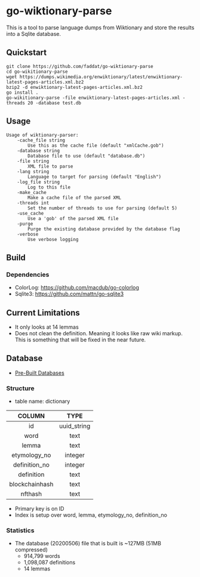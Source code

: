 # go-wiktionary-parse
This is a tool to parse language dumps from Wiktionary and store the results into a Sqlite database.


## Quickstart

```
git clone https://github.com/faddat/go-wiktionary-parse
cd go-wikitionary-parse
wget https://dumps.wikimedia.org/enwiktionary/latest/enwiktionary-latest-pages-articles.xml.bz2
bzip2 -d enwiktionary-latest-pages-articles.xml.bz2
go install .
go-wikitionary-parse -file enwiktionary-latest-pages-articles.xml -threads 20 -database test.db
```



## Usage
```
Usage of wiktionary-parser:
    -cache_file string
        Use this as the cache file (default "xmlCache.gob")
    -database string
        Database file to use (default "database.db")
    -file string
        XML file to parse
    -lang string
        Language to target for parsing (default "English")
    -log_file string
        Log to this file
    -make_cache
        Make a cache file of the parsed XML
    -threads int
        Set the number of threads to use for parsing (default 5)
    -use_cache
        Use a 'gob' of the parsed XML file
    -purge
        Purge the existing database provided by the database flag
    -verbose
        Use verbose logging
```

## Build
### Dependencies
- ColorLog: https://github.com/macdub/go-colorlog
- Sqlite3: https://github.com/mattn/go-sqlite3


## Current Limitations
- It only looks at 14 lemmas
- Does not clean the definition. Meaning it looks like raw wiki markup. This is something that will be fixed in the near future.

## Database
- [Pre-Built Databases](http://www.mcdojoh.com/wiktionary_dbs)

### Structure
- table name: dictionary

| COLUMN         | TYPE    |
|:--------------:|:-------:|
| id             | uuid_string |
| word           | text    |
| lemma          | text    |
| etymology\_no  | integer | 
| definition\_no | integer |
| definition     | text    |
| blockchainhash | text    |
| nfthash        | text    |


- Primary key is on ID
- Index is setup over word, lemma, etymology\_no, definition\_no

### Statistics
- The database (20200506) file that is built is ~127MB (51MB compressed)
  - 914,799 words
  - 1,098,087 definitions
  - 14 lemmas
